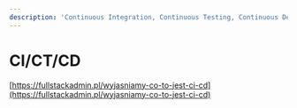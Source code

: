 ```yaml
---
description: 'Continuous Integration, Continuous Testing, Continuous Delivery'
---
```


# CI/CT/CD

[https://fullstackadmin.pl/wyjasniamy-co-to-jest-ci-cd](https://fullstackadmin.pl/wyjasniamy-co-to-jest-ci-cd)

